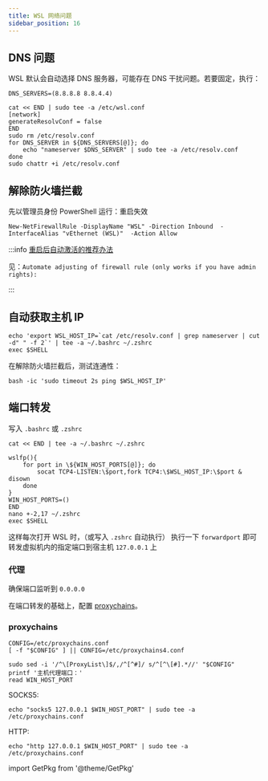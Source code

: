 ```yaml
---
title: WSL 网络问题
sidebar_position: 16
---
```


## DNS 问题

WSL 默认会自动选择 DNS 服务器，可能存在 DNS 干扰问题。若要固定，执行：

```shell
DNS_SERVERS=(8.8.8.8 8.8.4.4)

cat << END | sudo tee -a /etc/wsl.conf
[network]
generateResolvConf = false
END
sudo rm /etc/resolv.conf
for DNS_SERVER in ${DNS_SERVERS[@]}; do
    echo "nameserver $DNS_SERVER" | sudo tee -a /etc/resolv.conf
done
sudo chattr +i /etc/resolv.conf
```

## 解除防火墙拦截

<!--
Disable-NetFirewallRule -DisplayName "<进程名>.exe"
 -->

先以管理员身份 PowerShell 运行：重启失效

    New-NetFirewallRule -DisplayName "WSL" -Direction Inbound  -InterfaceAlias "vEthernet (WSL)"  -Action Allow

:::info [重启后自动激活的推荐办法](https://github.com/microsoft/WSL/issues/4139#issuecomment-778428577)

见：`Automate adjusting of firewall rule (only works if you have admin rights):`

:::

## 自动获取主机 IP

```shell
echo 'export WSL_HOST_IP=`cat /etc/resolv.conf | grep nameserver | cut -d" " -f 2`' | tee -a ~/.bashrc ~/.zshrc
exec $SHELL
```

在解除防火墙拦截后，测试连通性：

    bash -ic 'sudo timeout 2s ping $WSL_HOST_IP'

## 端口转发

<GetPkg name='socat' apt pacman />

写入 `.bashrc` 或 `.zshrc`

```shell
cat << END | tee -a ~/.bashrc ~/.zshrc

wslfp(){
    for port in \${WIN_HOST_PORTS[@]}; do
        socat TCP4-LISTEN:\$port,fork TCP4:\$WSL_HOST_IP:\$port & disown
    done
}
WIN_HOST_PORTS=()
END
nano +-2,17 ~/.zshrc
exec $SHELL
```

这样每次打开 WSL 时，（或写入 `.zshrc` 自动执行）
执行一下 `forwardport` 即可转发虚拟机内的指定端口到宿主机 `127.0.0.1` 上

### 代理

确保端口监听到 `0.0.0.0`

在端口转发的基础上，配置 <a href="/docs/devenv/modern-cli/network" target="_blank" >proxychains</a>。

### proxychains

<GetPkg name="proxychains-ng" apt pacman/>

```shell
CONFIG=/etc/proxychains.conf
[ -f "$CONFIG" ] || CONFIG=/etc/proxychains4.conf

sudo sed -i '/^\[ProxyList\]$/,/^[^#]/ s/^[^\[#].*//' "$CONFIG"
printf '主机代理端口：'
read WIN_HOST_PORT
```

SOCKS5:

    echo "socks5 127.0.0.1 $WIN_HOST_PORT" | sudo tee -a /etc/proxychains.conf

HTTP:

    echo "http 127.0.0.1 $WIN_HOST_PORT" | sudo tee -a /etc/proxychains.conf

import GetPkg from '@theme/GetPkg'
